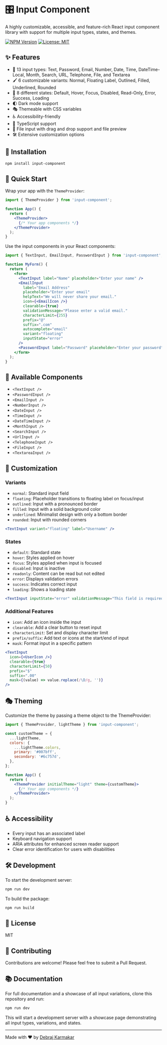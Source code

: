 # 🎛️ Input Component

A highly customizable, accessible, and feature-rich React input component library with support for multiple input types, states, and themes.

[![NPM Version](https://img.shields.io/npm/v/input-component.svg)](https://www.npmjs.com/package/input-component)
[![License: MIT](https://img.shields.io/badge/License-MIT-yellow.svg)](https://opensource.org/licenses/MIT)

## ✨ Features

- 🎨 13 input types: Text, Password, Email, Number, Date, Time, DateTime-Local, Month, Search, URL, Telephone, File, and Textarea
- 🖌️ 6 customizable variants: Normal, Floating Label, Outlined, Filled, Underlined, Rounded
- 🚦 8 different states: Default, Hover, Focus, Disabled, Read-Only, Error, Success, Loading
- 🌓 Dark mode support
- 🎭 Themeable with CSS variables
- ♿ Accessibility-friendly
- 📏 TypeScript support
- 📁 File input with drag and drop support and file preview
- 🛠️ Extensive customization options

## 🚀 Installation

```bash
npm install input-component
```

## 🏁 Quick Start

Wrap your app with the `ThemeProvider`:

```jsx
import { ThemeProvider } from 'input-component';

function App() {
  return (
    <ThemeProvider>
      {/* Your app components */}
    </ThemeProvider>
  );
}
```

Use the input components in your React components:

```jsx
import { TextInput, EmailInput, PasswordInput } from 'input-component';

function MyForm() {
  return (
    <form>
      <TextInput label="Name" placeholder="Enter your name" />
      <EmailInput 
        label="Email Address" 
        placeholder="Enter your email"
        helpText="We will never share your email."
        icon={<EmailIcon />}
        clearable={true}
        validationMessage="Please enter a valid email."
        characterLimit={255}
        prefix="@"
        suffix=".com"
        autocomplete="email"
        variant="floating"
        inputState="error"
      />
      <PasswordInput label="Password" placeholder="Enter your password" />
    </form>
  );
}
```

## 🧩 Available Components

- `<TextInput />`
- `<PasswordInput />`
- `<EmailInput />`
- `<NumberInput />`
- `<DateInput />`
- `<TimeInput />`
- `<DateTimeInput />`
- `<MonthInput />`
- `<SearchInput />`
- `<UrlInput />`
- `<TelephoneInput />`
- `<FileInput />`
- `<TextareaInput />`

## 🎨 Customization

### Variants

- `normal`: Standard input field
- `floating`: Placeholder transitions to floating label on focus/input
- `outlined`: Input with a pronounced border
- `filled`: Input with a solid background color
- `underlined`: Minimalist design with only a bottom border
- `rounded`: Input with rounded corners

```jsx
<TextInput variant="floating" label="Username" />
```

### States

- `default`: Standard state
- `hover`: Styles applied on hover
- `focus`: Styles applied when input is focused
- `disabled`: Input is inactive
- `readonly`: Content can be read but not edited
- `error`: Displays validation errors
- `success`: Indicates correct input
- `loading`: Shows a loading state

```jsx
<TextInput inputState="error" validationMessage="This field is required" />
```

### Additional Features

- `icon`: Add an icon inside the input
- `clearable`: Add a clear button to reset input
- `characterLimit`: Set and display character limit
- `prefix/suffix`: Add text or icons at the start/end of input
- `mask`: Format input in a specific pattern

```jsx
<TextInput 
  icon={<UserIcon />}
  clearable={true}
  characterLimit={50}
  prefix="$"
  suffix=".00"
  mask={(value) => value.replace(/\D/g, '')}
/>
```

## 🎭 Theming

Customize the theme by passing a theme object to the ThemeProvider:

```jsx
import { ThemeProvider, lightTheme } from 'input-component';

const customTheme = {
  ...lightTheme,
  colors: {
    ...lightTheme.colors,
    primary: '#007bff',
    secondary: '#6c757d',
  },
};

function App() {
  return (
    <ThemeProvider initialTheme="light" theme={customTheme}>
      {/* Your app components */}
    </ThemeProvider>
  );
}
```

## ♿ Accessibility

- Every input has an associated label
- Keyboard navigation support
- ARIA attributes for enhanced screen reader support
- Clear error identification for users with disabilities

## 🛠️ Development

To start the development server:

```bash
npm run dev
```

To build the package:

```bash
npm run build
```

## 📄 License

MIT

## 🤝 Contributing

Contributions are welcome! Please feel free to submit a Pull Request.

## 📚 Documentation

For full documentation and a showcase of all input variations, clone this repository and run:

```bash
npm run dev
```

This will start a development server with a showcase page demonstrating all input types, variations, and states.

---

Made with ❤️ by [Debraj Karmakar](https://www.linkedin.com/in/debrajkarmakar010/)